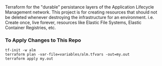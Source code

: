 Terraform for the "durable" persistance layers of the Application Lifecycle Management network.
This project is for creating resources that should not be deleted whenever destroying the infrastructure for an environment.
i.e. Create once, live forever, resources like Elastic File Systems, Elastic Container Registries, etc.

### To Apply Changes to This Repo
```
tf-init -w alm
terraform plan -var-file=variables/alm.tfvars -out=my.out
terraform apply my.out
```
